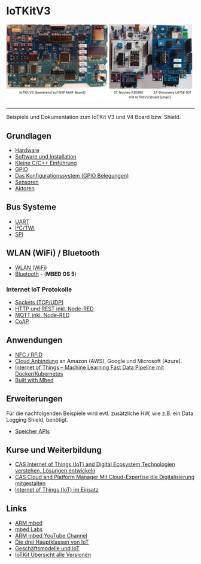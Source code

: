 IoTKitV3
========

![](images/IoTKit.png)

- - -

Beispiele und Dokumentation zum IoTKit V3 und V4 Board bzw. Shield. 

## Grundlagen

* [Hardware](https://github.com/iotkitv4/iotkit)
* [Software und Installation](sw/)
* [Kleine C/C++ Einführung](ccpp/)
* [GPIO](https://github.com/iotkitv4/gpio)
* [Das Konfigurationssystem (GPIO Belegungen)](https://github.com/iotkitv4/iotkit/blob/main/Config.md)
* [Sensoren](https://github.com/iotkitv4/sensors)
* [Aktoren](https://github.com/iotkitv4/actors)

## Bus Systeme

* [UART](https://github.com/iotkitv4/uart)
* [I²C/TWI](https://github.com/iotkitv4/i2c)
* [SPI](https://github.com/iotkitv4/spi)

## WLAN (WiFi) / Bluetooth

* [WLAN (WiFi)](https://github.com/iotkitv4/wlan)
* [Bluetooth](https://github.com/mc-b/IoTKitV3/tree/master/bluetooth) - (**MBED OS 5**)

### Internet IoT Protokolle

* [Sockets (TCP/UDP)](tcpip/)
* [HTTP und REST inkl. Node-RED](https://github.com/iotkitv4/http) 
* [MQTT inkl. Node-RED](https://github.com/iotkitv4/mqtt)
* [CoAP](coap/)

## Anwendungen

* [NFC / RFID](https://github.com/iotkitv4/rfid)
* [Cloud Anbindung](https://github.com/iotkitv4/cloud) an Amazon (AWS), Google und Microsoft (Azure).
* [Internet of Things – Machine Learning Fast Data Pipeline mit Docker/Kubernetes](https://github.com/iotkitv4/edge)
* [Built with Mbed](https://www.mbed.com/built-with-mbed/)

## Erweiterungen

Für die nachfolgenden Beispiele wird evtl. zusätzliche HW, wie z.B. ein Data Logging Shield, benötigt.

* [Speicher APIs](storage/)

## Kurse und Weiterbildung 

* [CAS Internet of Things (IoT) and Digital Ecosystem Technologien verstehen, Lösungen entwickeln](http://hslu.ch/casiot)
* [CAS Cloud and Platform Manager Mit Cloud-Expertise die Digitalisierung mitgestalten](http://hslu.ch/cascpm) 
* [Internet of Things (IoT) im Einsatz](https://www.digicomp.ch/d/IOTEIN)

## Links

* [ARM mbed](https://www.mbed.com)
* [mbed Labs](https://labs.mbed.com/)
* [ARM mbed YouTube Channel](https://www.youtube.com/channel/UCNcxd73dSceKtU77XWMOg8A)
* [Die drei Hauptklassen von IoT](https://www.arm.com/products/iot/soc)
* [Geschäftsmodelle und IoT](https://www.iot-lab.ch/publications/#whitepapers)
* [IoTKit Übersicht alle Versionen](https://github.com/mc-b/IoTKit#internet-der-dinge-kit)

